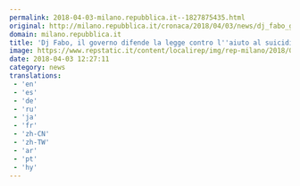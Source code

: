 ```yaml
---
permalink: 2018-04-03-milano.repubblica.it--1827875435.html
original: http://milano.repubblica.it/cronaca/2018/04/03/news/dj_fabo_governo_si_costituisce_consulta_legittimita_costituzionale_reato_aiuto_al_suicidio-192859430/?rssimage
domain: milano.repubblica.it
title: 'Dj Fabo, il governo difende la legge contro l''aiuto al suicidio e si costituisce davanti alla Consulta'
image: https://www.repstatic.it/content/localirep/img/rep-milano/2018/04/03/141036364-dab5def4-ea74-487e-b84b-1a0edf909548.jpg
date: 2018-04-03 12:27:11
category: news
translations: 
 - 'en'
 - 'es'
 - 'de'
 - 'ru'
 - 'ja'
 - 'fr'
 - 'zh-CN'
 - 'zh-TW'
 - 'ar'
 - 'pt'
 - 'hy'
---
```


